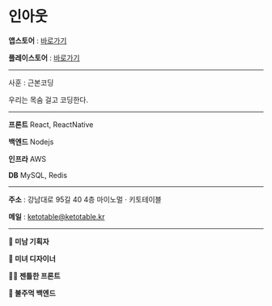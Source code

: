 # 인아웃

**앱스토어** : [바로가기](https://apps.apple.com/kr/app/id1599210729)

**플레이스토어** : [바로가기](https://play.google.com/store/apps/details?id=com.taejinketo.inout_webview)

---

사훈 : 근본코딩

우리는 목숨 걸고 코딩한다.

---

**프론트** React, ReactNative

**백엔드** Nodejs

**인프라** AWS

**DB** MySQL, Redis

---

**주소** : 강남대로 95길 40 4층 마이노멀 · 키토테이블

**메일** : ketotable@ketotable.kr

---

**👳 미남 기획자**

**👸 미녀 디자이너**

**👨‍🎤 젠틀한 프론트**

**🥷 불주먹 백엔드**
